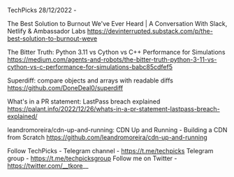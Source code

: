 TechPicks 28/12/2022 -

The Best Solution to Burnout We've Ever Heard | A Conversation With Slack, Netlify & Ambassador Labs
https://devinterrupted.substack.com/p/the-best-solution-to-burnout-weve

The Bitter Truth: Python 3.11 vs Cython vs C++ Performance for Simulations
https://medium.com/agents-and-robots/the-bitter-truth-python-3-11-vs-cython-vs-c-performance-for-simulations-babc85cdfef5

Superdiff: compare objects and arrays with readable diffs
https://github.com/DoneDeal0/superdiff

What's in a PR statement: LastPass breach explained
https://palant.info/2022/12/26/whats-in-a-pr-statement-lastpass-breach-explained/

leandromoreira/cdn-up-and-running: CDN Up and Running - Building a CDN from Scratch
https://github.com/leandromoreira/cdn-up-and-running

Follow TechPicks -
Telegram channel - https://t.me/techpicks
Telegram group - https://t.me/techpicksgroup
Follow me on Twitter - https://twitter.com/__tkore__